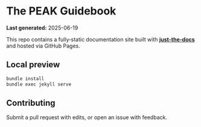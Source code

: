 # The PEAK Guidebook

**Last generated:** 2025-06-19

This repo contains a fully‑static documentation site built with **[just‑the‑docs](https://just-the-docs.github.io/just-the-docs/)** and hosted via GitHub Pages.

## Local preview

```bash
bundle install
bundle exec jekyll serve
```

## Contributing
Submit a pull request with edits, or open an issue with feedback.
